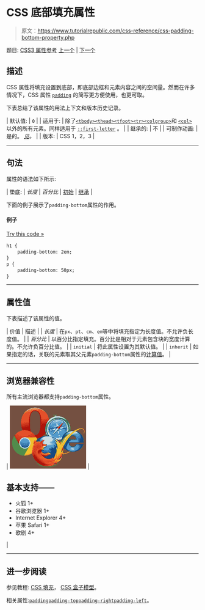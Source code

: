 # CSS 底部填充属性

> 原文：<https://www.tutorialrepublic.com/css-reference/css-padding-bottom-property.php>

题目: [CSS3 属性参考](css3-properties.php) [上一个](css-padding-property.php) | [下一个](css-padding-left-property.php)

## 描述

CSS 属性将填充设置到底部，即底部边框和元素内容之间的空间量。然而在许多情况下，CSS 属性 [`padding`](css-padding-property.php) 的简写更方便使用，也更可取。

下表总结了该属性的用法上下文和版本历史记录。

| 默认值: | `0` |
| 适用于: | 除了[`<tbody>`](../html-reference/html-tbody-tag.php)[`<thead>`](../html-reference/html-thead-tag.php)[`<tfoot>`](../html-reference/html-tfoot-tag.php)[`<tr>`](../html-reference/html-tr-tag.php)[`<colgroup>`](../html-reference/html-colgroup-tag.php)和 [`<col>`](../html-reference/html-col-tag.php) 以外的所有元素。同样适用于 [`::first-letter`](../css-tutorial/css-pseudo-elements.php#first-letter) 。 |
| 继承的: | 不 |
| 可制作动画: | 是的。 [*见*](css-animatable-properties.php)*。* |
| 版本: | CSS 1，2，3 |

* * *

## 句法

属性的语法如下所示:

| 垫底: | *长度* &#124; *百分比* &#124; [初始](../definitions.php#initial) &#124; [继承](../definitions.php#inherit) |

下面的例子展示了`padding-bottom`属性的作用。

#### 例子

[Try this code »](../codelab.php?topic=css&file=padding-bottom-property "Try this code using online Editor")

```
h1 {
    padding-bottom: 2em;
}
p {
    padding-bottom: 50px;
}
```

* * *

## 属性值

下表描述了该属性的值。

| 价值 | 描述 |
| *长度* | 在`px`、`pt`、`cm`、`em`等中将填充指定为长度值。不允许负长度值。 |
| *百分比* | 以百分比指定填充。百分比是相对于元素包含块的宽度计算的。不允许负百分比值。 |
| `initial` | 将此属性设置为其默认值。 |
| `inherit` | 如果指定的话，关联的元素取其父元素`padding-bottom`属性的[计算值](../definitions.php#computed-value)。 |

* * *

## 浏览器兼容性

所有主流浏览器都支持`padding-bottom`属性。

| ![Browsers Icon](img/e9331123c77668c1832e541c2fca1002.png) | 

## 基本支持——

*   火狐 1+
*   谷歌浏览器 1+
*   Internet Explorer 4+
*   苹果 Safari 1+
*   歌剧 4+

 |

* * *

## 进一步阅读

参见教程: [CSS 填充](../css-tutorial/css-padding.php)， [CSS 盒子模型](../css-tutorial/css-box-model.php)。

相关属性:[`padding`](css-padding-property.php)[`padding-top`](css-padding-top-property.php)[`padding-right`](css-padding-right-property.php)[`padding-left`](css-padding-left-property.php)。